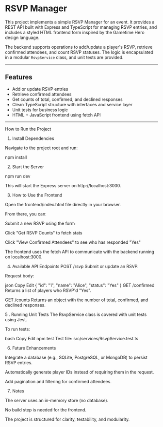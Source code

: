 # RSVP Manager

This project implements a simple RSVP Manager for an event. It provides a REST API built with Express and TypeScript for managing RSVP entries, and includes a styled HTML frontend form inspired by the Gametime Hero design language.

The backend supports operations to add/update a player's RSVP, retrieve confirmed attendees, and count RSVP statuses. The logic is encapsulated in a modular `RsvpService` class, and unit tests are provided.

---

## Features

- Add or update RSVP entries
- Retrieve confirmed attendees
- Get counts of total, confirmed, and declined responses
- Clean TypeScript structure with interfaces and service layer
- Unit tests for business logic
- HTML + JavaScript frontend using fetch API

---

How to Run the Project

1. Install Dependencies

Navigate to the project root and run:

npm install

2. Start the Server

npm run dev

This will start the Express server on http://localhost:3000.

3. How to Use the Frontend


Open the frontend/index.html file directly in your browser.

From there, you can:

Submit a new RSVP using the form

Click "Get RSVP Counts" to fetch stats

Click "View Confirmed Attendees" to see who has responded "Yes"

The frontend uses the fetch API to communicate with the backend running on localhost:3000.


4. Available API Endpoints
POST /rsvp
Submit or update an RSVP.

Request body:

json
Copy
Edit
{
  "id": "1",
  "name": "Alice",
  "status": "Yes"
}
GET /confirmed
Returns a list of players who RSVP'd "Yes".

GET /counts
Returns an object with the number of total, confirmed, and declined responses.

5 . Running Unit Tests
The RsvpService class is covered with unit tests using Jest.

To run tests:

bash
Copy
Edit
npm test
Test file:
src/services/RsvpService.test.ts


6. Future Enhancements


Integrate a database (e.g., SQLite, PostgreSQL, or MongoDB) to persist RSVP entries.

Automatically generate player IDs instead of requiring them in the request.

Add pagination and filtering for confirmed attendees.


7. Notes

The server uses an in-memory store (no database).

No build step is needed for the frontend.

The project is structured for clarity, testability, and modularity.
